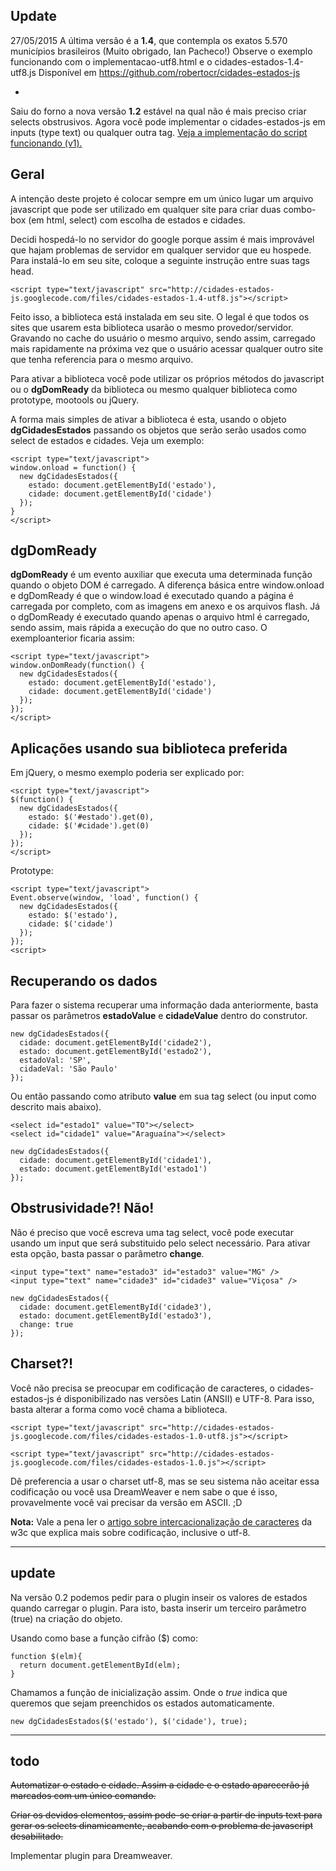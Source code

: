 ## Update ##

27/05/2015
A última versão é a **1.4**, que contempla os exatos 5.570 municípios brasileiros (Muito obrigado, Ian Pacheco!)
Observe o exemplo funcionando com o implementacao-utf8.html e o cidades-estados-1.4-utf8.js
Disponível em https://github.com/robertocr/cidades-estados-js

-

Saiu do forno a nova versão **1.2** estável na qual não é mais preciso criar selects obstrusivos. Agora você pode implementar o cidades-estados-js em inputs (type text) ou qualquer outra tag. [Veja a implementação do script funcionando (v1).](http://cidades-estados-js.googlecode.com/files/implementacao-utf8.html)

## Geral ##

A intenção deste projeto é colocar sempre em um único lugar um arquivo javascript que pode ser utilizado em qualquer site para criar duas combo-box (em html, select) com escolha de estados e cidades.

Decidi hospedá-lo no servidor do google porque assim é mais improvável que hajam problemas de servidor em qualquer servidor que eu hospede. Para instalá-lo em seu site, coloque a seguinte instrução entre suas tags head.

```
<script type="text/javascript" src="http://cidades-estados-js.googlecode.com/files/cidades-estados-1.4-utf8.js"></script>
```

Feito isso, a biblioteca está instalada em seu site. O legal é que todos os sites que usarem esta biblioteca usarão o mesmo provedor/servidor. Gravando no cache do usuário o mesmo arquivo, sendo assim, carregado mais rapidamente na próxima vez que o usuário acessar qualquer outro site que tenha referencia para o mesmo arquivo.

Para ativar a biblioteca você pode utilizar os próprios métodos do javascript ou o **dgDomReady** da biblioteca ou mesmo qualquer biblioteca como prototype, mootools ou jQuery.

A forma mais simples de ativar a biblioteca é esta, usando o objeto **dgCidadesEstados** passando os objetos que serão serão usados como select de estados e cidades. Veja um exemplo:

```
<script type="text/javascript">
window.onload = function() {
  new dgCidadesEstados({
    estado: document.getElementById('estado'),
    cidade: document.getElementById('cidade')
  });
}
</script>
```

## dgDomReady ##

**dgDomReady** é um evento auxiliar que executa uma determinada função quando o objeto DOM é carregado. A diferença básica entre window.onload e dgDomReady é que o window.load é executado quando a página é carregada por completo, com as imagens em anexo e os arquivos flash. Já o dgDomReady é executado quando apenas o arquivo html é carregado, sendo assim, mais rápida a execução do que no outro caso. O exemploanterior ficaria assim:

```
<script type="text/javascript">
window.onDomReady(function() {
  new dgCidadesEstados({
    estado: document.getElementById('estado'),
    cidade: document.getElementById('cidade')
  });
});
</script>
```

## Aplicações usando sua biblioteca preferida ##

Em jQuery, o mesmo exemplo poderia ser explicado por:

```
<script type="text/javascript">
$(function() {
  new dgCidadesEstados({
    estado: $('#estado').get(0),
    cidade: $('#cidade').get(0)
  });
});
</script>
```


Prototype:
```
<script type="text/javascript">
Event.observe(window, 'load', function() {
  new dgCidadesEstados({
    estado: $('estado'),
    cidade: $('cidade')
  });
});
<script>
```

## Recuperando os dados ##

Para fazer o sistema recuperar uma informação dada anteriormente, basta passar os parâmetros **estadoValue** e **cidadeValue** dentro do construtor.

```
new dgCidadesEstados({
  cidade: document.getElementById('cidade2'),
  estado: document.getElementById('estado2'),
  estadoVal: 'SP',
  cidadeVal: 'São Paulo'
});
```

Ou então passando como atributo **value** em sua tag select (ou input como descrito mais abaixo).

```
<select id="estado1" value="TO"></select>
<select id="cidade1" value="Araguaína"></select>
```

```
new dgCidadesEstados({
  cidade: document.getElementById('cidade1'),
  estado: document.getElementById('estado1')
});
```

## Obstrusividade?! Não! ##

Não é preciso que você escreva uma tag select, você pode executar usando um input que será substituido pelo select necessário. Para ativar esta opção, basta passar o parâmetro **change**.

```
<input type="text" name="estado3" id="estado3" value="MG" />
<input type="text" name="cidade3" id="cidade3" value="Viçosa" />
```

```
new dgCidadesEstados({
  cidade: document.getElementById('cidade3'),
  estado: document.getElementById('estado3'),
  change: true
});
```

## Charset?! ##

Você não precisa se preocupar em codificação de caracteres, o cidades-estados-js é disponibilizado nas versões Latin (ANSII) e UTF-8. Para isso, basta alterar a forma como você chama a biblioteca.

```
<script type="text/javascript" src="http://cidades-estados-js.googlecode.com/files/cidades-estados-1.0-utf8.js"></script>
```

```
<script type="text/javascript" src="http://cidades-estados-js.googlecode.com/files/cidades-estados-1.0.js"></script>
```

Dê preferencia a usar o charset utf-8, mas se seu sistema não aceitar essa codificação ou você usa DreamWeaver e nem sabe o que é isso, provavelmente você vai precisar da versão em ASCII. ;D

**Nota:** Vale a pena ler o [artigo sobre intercacionalização de caracteres](http://www.w3.org/International/O-charset.pt-br.php) da w3c que explica mais sobre codificação, inclusive o utf-8.


---


## update ##

Na versão 0.2 podemos pedir para o plugin inseir os valores de estados quando carregar o plugin. Para isto, basta inserir um terceiro parâmetro (true) na criação do objeto.

Usando como base a função cifrão ($) como:

```
function $(elm){
  return document.getElementById(elm);
}
```

Chamamos a função de inicialização assim. Onde o _true_ indica que queremos que sejam preenchidos os estados automaticamente.

```
new dgCidadesEstados($('estado'), $('cidade'), true);
```


---


## todo ##

~~Automatizar o estado e cidade. Assim a cidade e o estado aparecerão já marcados com um único comando.~~

~~Criar os devidos elementos, assim pode-se criar a partir de inputs text para gerar os selects dinamicamente, acabando com o problema de javascript desabilitado.~~

Implementar plugin para Dreamweaver.